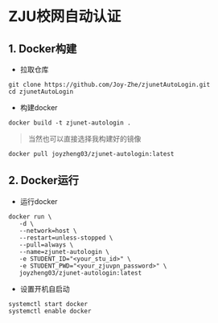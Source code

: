 # ZJU校网自动认证

## 1. Docker构建

+ 拉取仓库

```shell
git clone https://github.com/Joy-Zhe/zjunetAutoLogin.git
cd zjunetAutoLogin
```

+ 构建docker
```shell
docker build -t zjunet-autologin .
```

> 当然也可以直接选择我构建好的镜像

```shell
docker pull joyzheng03/zjunet-autologin:latest
```

##  2. Docker运行

+ 运行docker
```shell
docker run \
   -d \
   --network=host \
   --restart=unless-stopped \
   --pull=always \
   --name=zjunet-autologin \
   -e STUDENT_ID="<your_stu_id>" \
   -e STUDENT_PWD="<your_zjuvpn_password>" \
   joyzheng03/zjunet-autologin:latest
```

+ 设置开机自启动
```shell
systemctl start docker
systemctl enable docker
```
